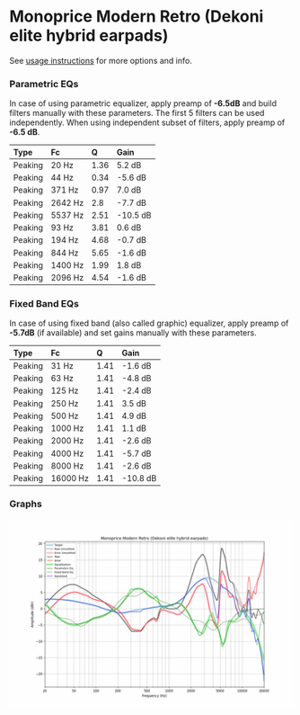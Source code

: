# Monoprice Modern Retro (Dekoni elite hybrid earpads)
See [usage instructions](https://github.com/jaakkopasanen/AutoEq#usage) for more options and info.

### Parametric EQs
In case of using parametric equalizer, apply preamp of **-6.5dB** and build filters manually
with these parameters. The first 5 filters can be used independently.
When using independent subset of filters, apply preamp of **-6.5 dB**.

| Type    | Fc      |    Q | Gain     |
|:--------|:--------|:-----|:---------|
| Peaking | 20 Hz   | 1.36 | 5.2 dB   |
| Peaking | 44 Hz   | 0.34 | -5.6 dB  |
| Peaking | 371 Hz  | 0.97 | 7.0 dB   |
| Peaking | 2642 Hz | 2.8  | -7.7 dB  |
| Peaking | 5537 Hz | 2.51 | -10.5 dB |
| Peaking | 93 Hz   | 3.81 | 0.6 dB   |
| Peaking | 194 Hz  | 4.68 | -0.7 dB  |
| Peaking | 844 Hz  | 5.65 | -1.6 dB  |
| Peaking | 1400 Hz | 1.99 | 1.8 dB   |
| Peaking | 2096 Hz | 4.54 | -1.6 dB  |

### Fixed Band EQs
In case of using fixed band (also called graphic) equalizer, apply preamp of **-5.7dB**
(if available) and set gains manually with these parameters.

| Type    | Fc       |    Q | Gain     |
|:--------|:---------|:-----|:---------|
| Peaking | 31 Hz    | 1.41 | -1.6 dB  |
| Peaking | 63 Hz    | 1.41 | -4.8 dB  |
| Peaking | 125 Hz   | 1.41 | -2.4 dB  |
| Peaking | 250 Hz   | 1.41 | 3.5 dB   |
| Peaking | 500 Hz   | 1.41 | 4.9 dB   |
| Peaking | 1000 Hz  | 1.41 | 1.1 dB   |
| Peaking | 2000 Hz  | 1.41 | -2.6 dB  |
| Peaking | 4000 Hz  | 1.41 | -5.7 dB  |
| Peaking | 8000 Hz  | 1.41 | -2.6 dB  |
| Peaking | 16000 Hz | 1.41 | -10.8 dB |

### Graphs
![](./Monoprice%20Modern%20Retro%20(Dekoni%20elite%20hybrid%20earpads).png)